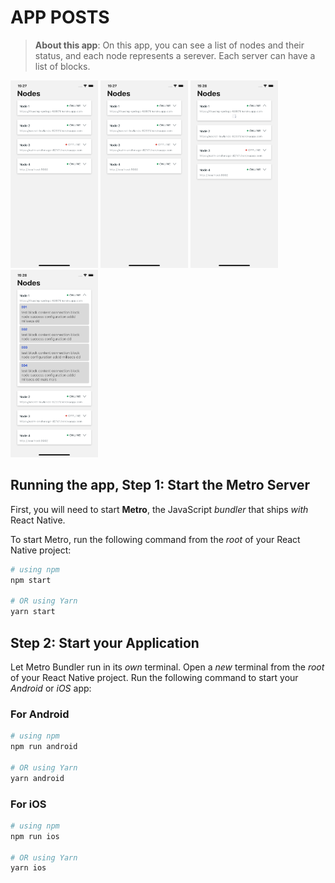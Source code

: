 # APP POSTS

>**About this app**:
On this app, you can see a list of nodes and their status, and each node represents a serever. Each server can have a list of blocks.

<p float="left">
  <img src="./src/assets/node_status.png" alt="loading nodes status" width="140" height="300" />
  <img src="./src/assets/node_status.png" alt="nodes and their status" width="140" height="300" />
  <img src="./src/assets/node_s_blocks.png" alt="searching blocks" width="140" height="300" />
  <img src="./src/assets/node_blocks.png" alt="nodes with blocks" width="140" height="300" />
</p>


## Running the app, Step 1: Start the Metro Server

First, you will need to start **Metro**, the JavaScript _bundler_ that ships _with_ React Native.

To start Metro, run the following command from the _root_ of your React Native project:

```bash
# using npm
npm start

# OR using Yarn
yarn start
```

## Step 2: Start your Application

Let Metro Bundler run in its _own_ terminal. Open a _new_ terminal from the _root_ of your React Native project. Run the following command to start your _Android_ or _iOS_ app:

### For Android

```bash
# using npm
npm run android

# OR using Yarn
yarn android
```

### For iOS

```bash
# using npm
npm run ios

# OR using Yarn
yarn ios
```
